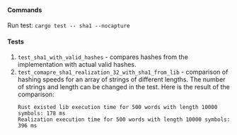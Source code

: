 #### Commands
Run test: `cargo test -- sha1 --nocapture`

####  Tests
1. `test_sha1_with_valid_hashes` - сompares hashes from the implementation with actual valid hashes.
2. `test_comapre_sha1_realization_32_with_sha1_from_lib` - сomparison of hashing speeds for an array of strings of different lengths. The number of strings and length can be changed in the test.
Here is the result of the comparison:
    ```
    Rust existed lib execution time for 500 words with length 10000 symbols: 178 ms
    Realization execution time for 500 words with length 10000 symbols: 396 ms
    ```
